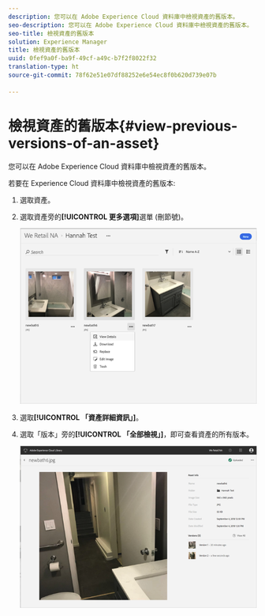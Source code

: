 ```yaml
---
description: 您可以在 Adobe Experience Cloud 資料庫中檢視資產的舊版本。
seo-description: 您可以在 Adobe Experience Cloud 資料庫中檢視資產的舊版本。
seo-title: 檢視資產的舊版本
solution: Experience Manager
title: 檢視資產的舊版本
uuid: 0fef9a0f-ba9f-49cf-a49c-b7f2f8022f32
translation-type: ht
source-git-commit: 78f62e51e07df88252e6e54ec8f0b620d739e07b

---
```



# 檢視資產的舊版本{#view-previous-versions-of-an-asset}

您可以在 Adobe Experience Cloud 資料庫中檢視資產的舊版本。

若要在 Experience Cloud 資料庫中檢視資產的舊版本:

1. 選取資產。
1. 選取資產旁的&#x200B;**[!UICONTROL 更多選項]**&#x200B;選單 (刪節號)。

   ![](assets/library_asset_options.png)

1. 選取&#x200B;**[!UICONTROL 「資產詳細資訊」]**。
1. 選取「版本」旁的&#x200B;**[!UICONTROL 「全部檢視」]**，即可查看資產的所有版本。

   ![](assets/library_details_versions.png)

